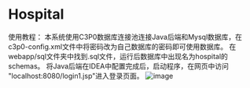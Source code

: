 # Hospital

使用教程：
本系统使用C3P0数据库连接池连接Java后端和Mysql数据库，在c3p0-config.xml文件中将密码改为自己数据库的密码即可使用数据库。
在webapp/sql文件夹中找到.sql文件，运行后数据库中出现名为hospital的schemas。
将Java后端在IDEA中配置完成后，启动程序，在网页中访问 "localhost:8080/login1.jsp"进入登录页面。
![image](https://user-images.githubusercontent.com/61133741/124349104-1b4c9500-dc20-11eb-93f8-7ef1f88e4ba7.png)
